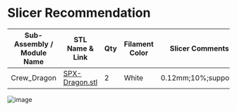 # Slicer Recommendation 

|  **Sub-Assembly / Module Name** | **STL Name & Link** | **Qty** | **Filament Color** | **Slicer Comments** | **Approx Print Time [h:mm]** | **Approx Filament Used [g]** | **Approx Filament Used [m]** |
| ---- | --- | --- | --- | --- | --- | --- | --- |
| Crew_Dragon | [SPX-Dragon.stl](https://github.com/ISS-Mimic/Mimic/blob/main/3D_Printing/Visiting_Vehicles/Crew_Dragon/SPX-Dragon.stl) | 2 | White | 0.12mm;10%;supports | 5:07 | 28.5 | 9.6 |
![image](https://user-images.githubusercontent.com/58833710/200060347-ad9a4654-68b2-41bd-9168-6ce4adf5275a.png)
